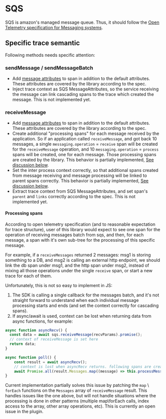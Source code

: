 # SQS
SQS is amazon's managed message queue. Thus, it should follow the [Open Telemetry specification for Messaging systems](https://github.com/open-telemetry/opentelemetry-specification/blob/master/specification/trace/semantic_conventions/messaging.md).

## Specific trace semantic
Following methods needs specific attention:

### sendMessage / sendMessageBatch
- Add [message attributes](https://github.com/open-telemetry/opentelemetry-specification/blob/master/specification/trace/semantic_conventions/messaging.md#messaging-attributes) to span in addition to the default attributes. These attributes are covered by the library according to the spec.
- Inject trace context as SQS MessageAttributes, so the service receiving the message can link cascading spans to the trace which created the message. This is not implemented yet.

### receiveMessage
- Add [message attributes](https://github.com/open-telemetry/opentelemetry-specification/blob/master/specification/trace/semantic_conventions/messaging.md#messaging-attributes) to span in addition to the default attributes. These attributes are covered by the library according to the spec.
- Create additional "processing spans" for each message received by the application. So if an application called `receiveMessage`, and got back 10 messages, a single `messaging.operation` = `receive` span will be created for the `receiveMessage` operation, and 10 `messaging.operation` = `process` spans will be created, one for each message. Those processing spans are created by the library. This behavior is partially implemented, [See discussion below](#processing-spans).
- Set the inter process context correctly, so that additional spans created from message receiving and message processing will be linked to parent spans correctly. This behavior is partially implemented, [See discussion below](#processing-spans).
- Extract trace context from SQS MessageAttributes, and set span's `parent` and `links` correctly according to the spec. This is not implemented yet.

#### Processing spans
According to open telemetry specification (and to reasonable expectation for trace structure), user of this library would expect to see one span for the operation of receiving messages batch from sqs, and then, for each message, a span with it's own sub-tree for the processing of this specific message. 

For example, if a `receiveMessages` returned 2 messages: msg1 is storing something to a DB, and msg2 is calling an external http endpoint, we should link the db span under msg1, and the http span under msg2, instead of mixing all those operations under the single `receive` span, or start a new trace for each of them.

Unfortunately, this is not so easy to implement in JS:
1. The SDK is calling a single callback for the messages batch, and it's not straight forward to understand when each individual message processing starts and ends (and set the context correctly for cascading spans).
2. If async/await is used, context can be lost when returning data from async functions, for example:
```js
async function asyncRecv() {
  const data = await sqs.receiveMessage(recvParams).promise();
  // context of receiveMessage is set here
  return data;
}

async function poll() {
    const result = await asyncRecv();
    // context is lost when asyncRecv returns. following spans are created with root context.
    await Promise.all(result.Messages.map((message) => this.processMessage(message)));
}
```

Current implementation partially solves this issue by patching the `map` \ `forEach` functions on the `Messages` array of `receiveMessage` result. This handles issues like the one above, but will not handle situations where the processing is done in other patterns (multiple map\forEach calls, index access to the array, other array operations, etc). This is currently an open issue in the plugin.